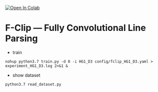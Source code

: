 [![Open In Colab](https://colab.research.google.com/assets/colab-badge.svg)](https://colab.research.google.com/github/nicolalandro/F-Clip/blob/master/F_Clip_Demo.ipynb)


# F-Clip — Fully Convolutional Line Parsing

* train
```
nohup python3.7 train.py -d 0 -i HG1_D3 config/fclip_HG1_D3.yaml > experiment_HG1_D3.log 2>&1 &
```
* show dataset
```
python3.7 read_dataset.py
```